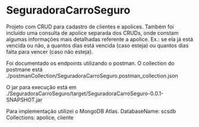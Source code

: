 # SeguradoraCarroSeguro

Projeto com CRUD para cadastro de clientes e apolices.
Também foi incluído uma consulta de apolice separada dos CRUDs, onde constam algumas informações mais detalhadas referente a apolice.
Ex.: se ela já está vencida ou não, a quantos dias está vencida (caso esteja) ou quantos dias falta para vencer (caso não esteja).

Foi documentado os endpoints utilizando o postman.
O collection do postmane está ./postmanCollection/SeguradoraCarroSeguro.postman_collection.json

O jar para execução está em ./SeguradoraCarroSeguro/target/SeguradoraCarroSeguro-0.0.1-SNAPSHOT.jar

Para implementação utilizei o MongoDB Atlas.
DatabaseName: scsdb
Collections: apolice, cliente
